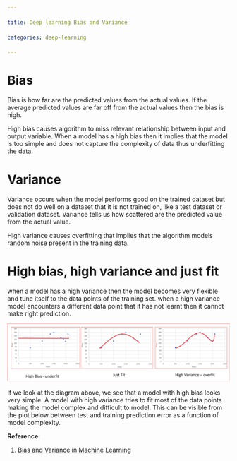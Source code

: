 ```yaml
---

title: Deep learning Bias and Variance

categories: deep-learning

---
```


# Bias

Bias is how far are the predicted values from the actual values. If the average predicted values are far off from the actual values then the bias is high.

High bias causes algorithm to miss relevant relationship between input and output variable. When a model has a high bias then it implies that the model is too simple and does not capture the complexity of data thus underfitting the data.



# Variance

Variance occurs when the model performs good on the trained dataset but does not do well on a dataset that it is not trained on, like a test dataset or validation dataset. Variance tells us how scattered are the predicted value from the actual value.

High variance causes overfitting that implies that the algorithm models random noise present in the training data.



# High bias, high variance and just fit

when a model has a high variance then the model becomes very flexible and tune itself to the data points of the training set. when a high variance model encounters a different data point that it has not learnt then it cannot make right prediction.

![High bias, high variance and just fit](../static/img/deeplearning//bias_variance_just_fit.png)

If we look at the diagram above, we see that a model with high bias looks very simple. A model with high variance tries to fit most of the data points making the model complex and difficult to model. This can be visible from the plot below between test and training prediction error as a function of model complexity.


**Reference**:

1. [Bias and Variance in Machine Learning](https://medium.com/datadriveninvestor/bias-and-variance-in-machine-learning-51fdd38d1f86)
